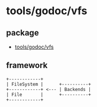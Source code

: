 # tools/godoc/vfs

## package

- [tools/godoc/vfs](https://github.com/golang/tools/tree/master/godoc/vfs)

## framework

```
+------------+      
| FileSystem |      +----------+
+------------+ <--- | Backends |
| File       |      +----------+
+------------+
```